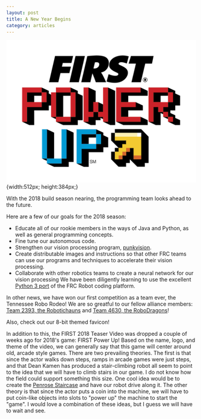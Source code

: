 ```yaml
---
layout: post
title: A New Year Begins
category: articles
---
```


![First Power Up Logo](/assets/images/frc18logo.png){width:512px; height:384px;}

With the 2018 build season nearing, the programming team looks ahead to the future. 

Here are a few of our goals for the 2018 season:
  * Educate all of our rookie members in the ways of Java and Python, as well as general programming concepts.
  * Fine tune our autonomous code. 
  * Strengthen our vision processing program, [punkvision](https://github.com/lnstempunks/punkvision).
  * Create distributable images and instructions so that other FRC teams can use our programs and techniques to accelerate their vision processing.
  * Collaborate with other robotics teams to create a neural network for our vision processing
We have been diligently learning to use the excellent [Python 3 port](https://robotpy.readthedocs.io) of the FRC Robot coding platform.

In other news, we have won our first competition as a team ever, the Tennessee Robo Rodeo! We are so greatful to our fellow alliance members: [Team 2393, the Robotichauns](http://www.knoxvillecatholic.com/parents-students/robotics-team/) and [Team 4630, the RoboDragons](http://chsrobodragons.com/)!

Also, check out our 8-bit themed favicon!

In addition to this, the FIRST 2018 Teaser Video was dropped a couple of weeks ago for 2018's game: FIRST Power Up! Based on the name, logo, and theme of the video, we can generally say that this game will center around old, arcade style games. There are two prevailing theories. 
The first is that since the actor walks down steps, ramps in arcade games were just steps, and that Dean Kamen has produced a stair-climbing robot all seem to point to the idea that we will have to climb stairs in our game. I do not know how the field could support something this size. One cool idea would be to create the [Penrose Staircase](https://en.wikipedia.org/wiki/Penrose_stairs) and have our robot drive along it. 
The other theory is that since the actor puts a coin into the machine, we will have to put coin-like objects into slots to "power up" the machine to start the "game".
I would love a combination of these ideas, but I guess we will have to wait and see.